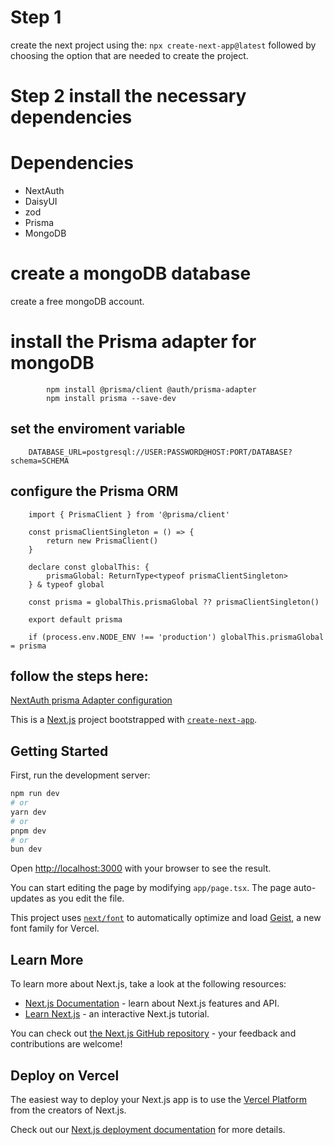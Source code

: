 # Step 1
create the next project using the:
`npx create-next-app@latest`
followed by choosing the option that are needed to create the project.

# Step 2 install the necessary dependencies
# Dependencies
- NextAuth
- DaisyUI
- zod
- Prisma
- MongoDB

# create a mongoDB database
create a free mongoDB account.

# install the Prisma adapter for mongoDB
            npm install @prisma/client @auth/prisma-adapter
            npm install prisma --save-dev
        
## set the enviroment variable
    
        DATABASE_URL=postgresql://USER:PASSWORD@HOST:PORT/DATABASE?schema=SCHEMA
    
## configure the Prisma ORM
    
        import { PrismaClient } from '@prisma/client'

        const prismaClientSingleton = () => {
            return new PrismaClient()
        }

        declare const globalThis: {
            prismaGlobal: ReturnType<typeof prismaClientSingleton>
        } & typeof global

        const prisma = globalThis.prismaGlobal ?? prismaClientSingleton()

        export default prisma

        if (process.env.NODE_ENV !== 'production') globalThis.prismaGlobal = prisma
    

## follow the steps here:
[NextAuth prisma Adapter configuration](https://authjs.dev/getting-started/adapters/prisma?framework=next-js)
    

This is a [Next.js](https://nextjs.org) project bootstrapped with [`create-next-app`](https://nextjs.org/docs/app/api-reference/cli/create-next-app).

## Getting Started

First, run the development server:

```bash
npm run dev
# or
yarn dev
# or
pnpm dev
# or
bun dev
```

Open [http://localhost:3000](http://localhost:3000) with your browser to see the result.

You can start editing the page by modifying `app/page.tsx`. The page auto-updates as you edit the file.

This project uses [`next/font`](https://nextjs.org/docs/app/building-your-application/optimizing/fonts) to automatically optimize and load [Geist](https://vercel.com/font), a new font family for Vercel.

## Learn More

To learn more about Next.js, take a look at the following resources:

- [Next.js Documentation](https://nextjs.org/docs) - learn about Next.js features and API.
- [Learn Next.js](https://nextjs.org/learn) - an interactive Next.js tutorial.

You can check out [the Next.js GitHub repository](https://github.com/vercel/next.js) - your feedback and contributions are welcome!

## Deploy on Vercel

The easiest way to deploy your Next.js app is to use the [Vercel Platform](https://vercel.com/new?utm_medium=default-template&filter=next.js&utm_source=create-next-app&utm_campaign=create-next-app-readme) from the creators of Next.js.

Check out our [Next.js deployment documentation](https://nextjs.org/docs/app/building-your-application/deploying) for more details.
